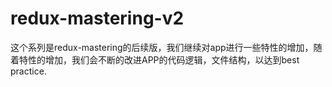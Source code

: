 # redux-mastering-v2
这个系列是redux-mastering的后续版，我们继续对app进行一些特性的增加，随着特性的增加，我们会不断的改进APP的代码逻辑，文件结构，以达到best practice.